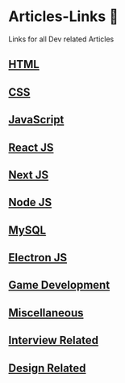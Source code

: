 # Articles-Links :balloon:
Links for all Dev related Articles

## [HTML](HTML.md)

## [CSS](CSS.md)

## [JavaScript](JavaScript.md)

## [React JS](React-JS.md)

## [Next JS](Next-JS.md)

## [Node JS](Node-JS.md)

## [MySQL](MySQL.md)

## [Electron JS](Electron-JS.md)

## [Game Development](Game-Development.md)

## [Miscellaneous](Misc.md)

## [Interview Related](Interview.md)

## [Design Related](Design-Related.md)
